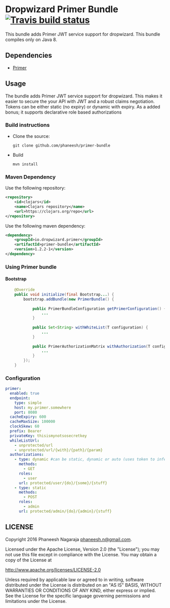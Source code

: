 # Dropwizard Primer Bundle [![Travis build status](https://travis-ci.org/phaneesh/primer-bundle.svg?branch=master)](https://travis-ci.org/phaneesh/msgpack-bundle)

This bundle adds Primer JWT service support for dropwizard.
This bundle compiles only on Java 8.
 
## Dependencies
* [Primer](https://github.com/phaneesh/primer)

## Usage
The bundle adds Primer JWT service support for dropwizard. 
This makes it easier to secure the your API with JWT and a robust claims negotiation.
Tokens can be either static (no expiry) or dynamic with expiry. 
As a added bonus; it supports declarative role based authorizations
 
### Build instructions
  - Clone the source:

        git clone github.com/phaneesh/primer-bundle

  - Build

        mvn install

### Maven Dependency
Use the following repository:
```xml
<repository>
    <id>clojars</id>
    <name>Clojars repository</name>
    <url>https://clojars.org/repo</url>
</repository>
```
Use the following maven dependency:
```xml
<dependency>
    <groupId>io.dropwizard.primer</groupId>
    <artifactId>primer-bundle</artifactId>
    <version>1.2.2-1</version>
</dependency>
```

### Using Primer bundle

#### Bootstrap
```java
    @Override
    public void initialize(final Bootstrap...) {
        bootstrap.addBundle(new PrimerBundle() {
            
            public PrimerBundleConfiguration getPrimerConfiguration() {
                ...
            }
            
            public Set<String> withWhiteList(T configuration) {
                ...
            }
            
            public PrimerAuthorizationMatrix withAuthorization(T configuration) {
                ...
            }
        });
    }
```

### Configuration
```yaml
primer:
  enabled: true
  endpoint:
    type: simple
    host: my.primer.somewhere
    port: 8080
  cacheExpiry: 600
  cacheMaxSize: 100000
  clockSkew: 60
  prefix: Bearer
  privateKey: thisismynotsosecretkey 
  whileListUrl:
    - unprotected/url
    - unprotected/url/{with}/{path}/{param}
  authorizations:
    - type: dynamic #can be static, dynamic or auto (uses token to infer the type of auth)
      methods:
        - GET
      roles:
        - user
      url: protected/user/{do}/{some}/{stuff}
    - type: static
      methods:
        - POST
      roles:
        - admin
      url: protected/admin/{do}/{admin}/{stuff}  
```

LICENSE
-------

Copyright 2016 Phaneesh Nagaraja <phaneesh.n@gmail.com>.

Licensed under the Apache License, Version 2.0 (the "License");
you may not use this file except in compliance with the License.
You may obtain a copy of the License at

http://www.apache.org/licenses/LICENSE-2.0

Unless required by applicable law or agreed to in writing, software
distributed under the License is distributed on an "AS IS" BASIS,
WITHOUT WARRANTIES OR CONDITIONS OF ANY KIND, either express or implied.
See the License for the specific language governing permissions and
limitations under the License.